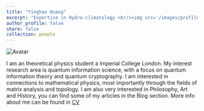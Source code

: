 ```yaml
---
title: "Yinghao Huang"
excerpt: "Expertise in Hydro-climatology <br/><img src='/images/profile.jpg' style='height: 10%; width: 10%; object-fit: contain' alt='Avatar' class='avatar'/>"
author_profile: false
share: false
collection: people
---
```


<img src="/images/profile.jpg" alt="Avatar" class="avatar"/>

I am an theoretical physics student a Imperial College London. My interest research area is quantum information science, with a focus on quantum information theory and quantum cryptography. I am interested in connections to mathematical physics, most importantly through the fields of matrix analysis and topology. I am also very interested in Philosophy, Art and History, you can find some of my articles in the Blog section.
More info about me can be found in [CV](https://jenary.github.io/cv/)
